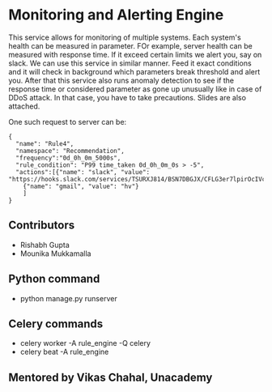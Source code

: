 # Monitoring and Alerting Engine

This service allows for monitoring of multiple systems. Each system's health can be measured in parameter. FOr example, server health can be measured with response time. If it exceed certain limits we alert you, say on slack. We can use this service in similar manner. Feed it exact conditions and it will check in background which parameters break threshold and alert you. After that this service also runs anomaly detection to see if the response time or considered parameter as gone up unusually like in case of DDoS attack. In that case, you have to take precautions.
Slides are also attached.

One such request to server can be:
```
{
  "name": "Rule4",
  "namespace": "Recommendation",
  "frequency":"0d_0h_0m_5000s",
  "rule_condition": "P99 time_taken 0d_0h_0m_0s > -5",
  "actions":[{"name": "slack", "value": "https://hooks.slack.com/services/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"},
	{"name": "gmail", "value": "hv"}
  	]
} 
```

## Contributors

- Rishabh Gupta
- Mounika Mukkamalla
## Python command
- python manage.py runserver
## Celery commands
 - celery worker -A rule_engine -Q celery
 - celery beat -A rule_engine
 
## Mentored by Vikas Chahal, Unacademy

